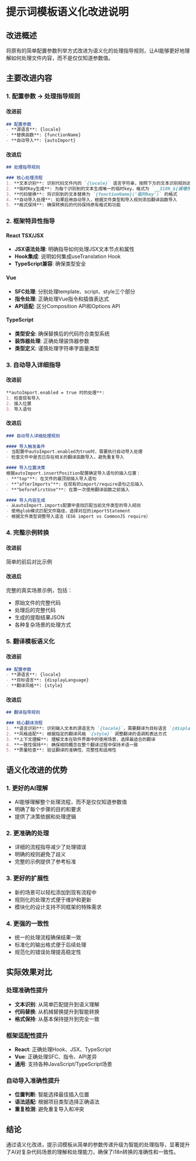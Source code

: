 # 提示词模板语义化改进说明

## 改进概述

将原有的简单配置参数列举方式改进为语义化的处理指导规则，让AI能够更好地理解如何处理文件内容，而不是仅仅知道参数值。

## 主要改进内容

### 1. 配置参数 → 处理指导规则

#### 改进前
```markdown
## 配置参数
- **源语言**: {locale}
- **替换函数**: {functionName}
- **自动导入**: {autoImport}
```

#### 改进后
```markdown
## 处理指导规则

### 核心处理流程
1. **文本识别**: 识别代码文件内的 `{locale}` 语言字符串，按照下方的文本识别规则进行精确匹配
2. **临时Key生成**: 为每个识别到的文本生成唯一的临时key，格式为 `__I18N_${递增序号}__`
3. **代码替换**: 将识别到的文本替换为 `{functionName}('临时key')` 的格式
4. **自动导入处理**: 如果启用自动导入，根据文件类型和导入规则添加翻译函数导入
5. **格式保持**: 确保转换后的代码保持原有格式和功能
```

### 2. 框架特异性指导

#### React TSX/JSX
- **JSX语法处理**: 明确指导如何处理JSX文本节点和属性
- **Hook集成**: 说明如何集成useTranslation Hook
- **TypeScript兼容**: 确保类型安全

#### Vue
- **SFC处理**: 分别处理template、script、style三个部分
- **指令处理**: 正确处理Vue指令和插值表达式
- **API适配**: 区分Composition API和Options API

#### TypeScript
- **类型安全**: 确保替换后的代码符合类型系统
- **装饰器处理**: 正确处理装饰器参数
- **类型定义**: 谨慎处理字符串字面量类型

### 3. 自动导入详细指导

#### 改进前
```markdown
**autoImport.enabled = true 时的处理**:
1. 检查现有导入
2. 插入位置
3. 导入语句
```

#### 改进后
```markdown
### 自动导入详细处理规则

#### 导入触发条件
- 当配置中autoImport.enabled为true时，需要执行自动导入处理
- 检查文件中是否已存在相关的翻译函数导入，避免重复导入

#### 导入位置决策
根据autoImport.insertPosition配置确定导入语句的插入位置：
- **"top"**: 在文件的最顶部插入导入语句
- **"afterImports"**: 在现有的import/require语句之后插入
- **"beforeFirstUse"**: 在第一次使用翻译函数之前插入

#### 导入内容生成
- 从autoImport.imports配置中查找匹配当前文件类型的导入规则
- 使用glob模式匹配文件路径，选择对应的importStatement
- 根据文件类型调整导入语法（ES6 import vs CommonJS require）
```

### 4. 完整示例转换

#### 改进前
简单的前后对比示例

#### 改进后
完整的真实场景示例，包括：
- 原始文件的完整代码
- 处理后的完整代码
- 生成的提取结果JSON
- 各种复杂场景的处理方式

### 5. 翻译模板语义化

#### 改进前
```markdown
## 配置参数
- **源语言**: {locale}
- **目标语言**: {displayLanguage}
- **翻译风格**: {style}
```

#### 改进后
```markdown
## 翻译指导规则

### 核心翻译流程
1. **语言识别**: 识别输入文本的源语言为 `{locale}`，需要翻译为目标语言 `{displayLanguage}`
2. **风格适配**: 根据指定的翻译风格 `{style}` 调整翻译的语调和表达方式
3. **上下文理解**: 理解文本在软件界面中的使用场景，选择最适合的翻译
4. **一致性保持**: 确保相同概念在整个翻译过程中保持术语一致
5. **质量检查**: 验证翻译的准确性、完整性和适用性
```

## 语义化改进的优势

### 1. 更好的AI理解
- AI能够理解整个处理流程，而不是仅仅知道参数值
- 明确了每个步骤的目的和要求
- 提供了决策依据和处理逻辑

### 2. 更准确的处理
- 详细的流程指导减少了处理错误
- 明确的规则避免了歧义
- 完整的示例提供了参考标准

### 3. 更好的扩展性
- 新的场景可以轻松添加到现有流程中
- 规则化的处理方式便于维护和更新
- 模块化的设计支持不同框架的特殊需求

### 4. 更强的一致性
- 统一的处理流程确保结果一致
- 标准化的输出格式便于后续处理
- 规范化的错误处理提高稳定性

## 实际效果对比

### 处理准确性提升
- **文本识别**: 从简单匹配提升到语义理解
- **代码替换**: 从机械替换提升到智能转换
- **格式保持**: 从基本保持提升到完全一致

### 框架适配性提升
- **React**: 正确处理Hook、JSX、TypeScript
- **Vue**: 正确处理SFC、指令、API差异
- **通用**: 支持各种JavaScript/TypeScript场景

### 自动导入准确性提升
- **位置判断**: 智能选择最佳插入位置
- **语法适配**: 根据项目类型选择正确语法
- **重复检测**: 避免重复导入和冲突

## 结论

通过语义化改进，提示词模板从简单的参数传递升级为智能的处理指导，显著提升了AI对复杂代码场景的理解和处理能力，确保了i18n转换的准确性和一致性。
